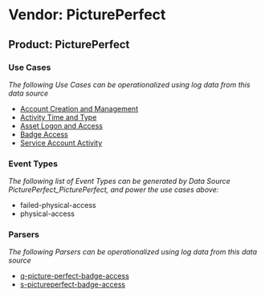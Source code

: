 Vendor: PicturePerfect
======================
Product: PicturePerfect
-----------------------

### Use Cases

_The following Use Cases can be operationalized using log data from this data source_

* [Account Creation and Management](../UseCases/usecase_account_creation_and_management.md)
* [Activity Time  and Type](../UseCases/usecase_activity_time__and_type.md)
* [Asset Logon and Access](../UseCases/usecase_asset_logon_and_access.md)
* [Badge Access](../UseCases/usecase_badge_access.md)
* [Service Account Activity](../UseCases/usecase_service_account_activity.md)


### Event Types

_The following list of Event Types can be generated by Data Source PicturePerfect_PicturePerfect, and power the use cases above:_

- failed-physical-access
- physical-access


### Parsers

_The following Parsers can be operationalized using log data from this data source_

* [q-picture-perfect-badge-access](../Parsers/parserContent_q-picture-perfect-badge-access.md)
* [s-pictureperfect-badge-access](../Parsers/parserContent_s-pictureperfect-badge-access.md)
